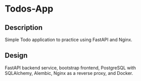 # Todos-App

## Description
Simple Todo application to practice using FastAPI and Nginx.

## Design
FastAPI backend service, bootstrap frontend, PostgreSQL with SQLAlchemy, Alembic, Nginx as a reverse proxy, and Docker.
